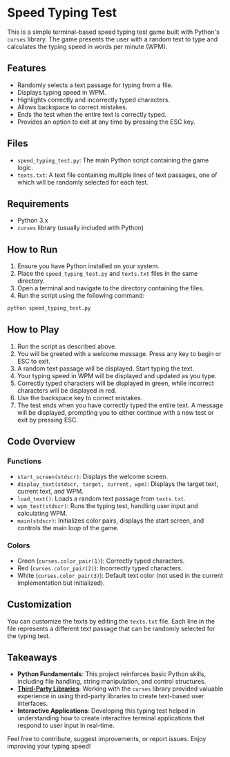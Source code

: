 # Speed Typing Test

This is a simple terminal-based speed typing test game built with Python's `curses` library. The game presents the user
with a random text to type and calculates the typing speed in words per minute (WPM).

## Features

- Randomly selects a text passage for typing from a file.
- Displays typing speed in WPM.
- Highlights correctly and incorrectly typed characters.
- Allows backspace to correct mistakes.
- Ends the test when the entire text is correctly typed.
- Provides an option to exit at any time by pressing the ESC key.

## Files

- `speed_typing_test.py`: The main Python script containing the game logic.
- `texts.txt`: A text file containing multiple lines of text passages, one of which will be randomly selected for each
  test.

## Requirements

- Python 3.x
- `curses` library (usually included with Python)

## How to Run

1. Ensure you have Python installed on your system.
2. Place the `speed_typing_test.py` and `texts.txt` files in the same directory.
3. Open a terminal and navigate to the directory containing the files.
4. Run the script using the following command:

```bash
python speed_typing_test.py
```

## How to Play

1. Run the script as described above.
2. You will be greeted with a welcome message. Press any key to begin or ESC to exit.
3. A random text passage will be displayed. Start typing the text.
4. Your typing speed in WPM will be displayed and updated as you type.
5. Correctly typed characters will be displayed in green, while incorrect characters will be displayed in red.
6. Use the backspace key to correct mistakes.
7. The test ends when you have correctly typed the entire text. A message will be displayed, prompting you to either
   continue with a new test or exit by pressing ESC.

## Code Overview

### Functions

- `start_screen(stdscr)`: Displays the welcome screen.
- `display_text(stdscr, target, current, wpm)`: Displays the target text, current text, and WPM.
- `load_text()`: Loads a random text passage from `texts.txt`.
- `wpm_test(stdscr)`: Runs the typing test, handling user input and calculating WPM.
- `main(stdscr)`: Initializes color pairs, displays the start screen, and controls the main loop of the game.

### Colors

- Green (`curses.color_pair(1)`): Correctly typed characters.
- Red (`curses.color_pair(2)`): Incorrectly typed characters.
- White (`curses.color_pair(3)`): Default text color (not used in the current implementation but initialized).

## Customization

You can customize the texts by editing the `texts.txt` file. Each line in the file represents a different text passage
that can be randomly selected for the typing test.

## Takeaways

- **Python Fundamentals**: This project reinforces basic Python skills, including file handling, string manipulation,
  and control structures.
- **[Third-Party Libraries](https://docs.python.org/3/howto/curses.html)**: Working with the `curses` library provided
  valuable experience in using third-party
  libraries to create text-based user interfaces.
- **Interactive Applications**: Developing this typing test helped in understanding how to create interactive terminal
  applications that respond to user input in real-time.

Feel free to contribute, suggest improvements, or report issues. Enjoy improving your typing speed!